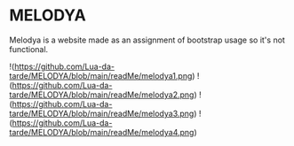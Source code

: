 # MELODYA
Melodya is a website made as an assignment of bootstrap usage so it's not functional.

!(https://github.com/Lua-da-tarde/MELODYA/blob/main/readMe/melodya1.png)
!(https://github.com/Lua-da-tarde/MELODYA/blob/main/readMe/melodya2.png)
!(https://github.com/Lua-da-tarde/MELODYA/blob/main/readMe/melodya3.png)
!(https://github.com/Lua-da-tarde/MELODYA/blob/main/readMe/melodya4.png)
